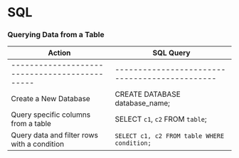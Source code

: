 # SQL

### Querying Data from a Table

| Action                                      | SQL Query                                    |
|---------------------------------------------|----------------------------------------------|
|---------------------------------------------|----------------------------------------------|
| Create a New Database | CREATE DATABASE database_name; |
| Query specific columns from a table         | SELECT `c1`, `c2` FROM `table`;              |
| Query data and filter rows with a condition | `SELECT c1, c2 FROM table WHERE condition;` |


